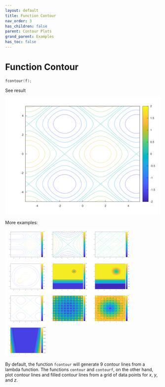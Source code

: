 ```yaml
---
layout: default
title: Function Contour
nav_order: 3
has_children: false
parent: Contour Plots
grand_parent: Examples
has_toc: false
---
```

# Function Contour

```cpp
fcontour(f);
```


See result

[![example_fcontour_1](../contour_plots/fcontour/fcontour_1.svg)](https://github.com/alandefreitas/matplotplusplus/blob/master/examples/contour_plots/fcontour/fcontour_1.cpp)

More examples:
    
[![example_fcontour_2](../contour_plots/fcontour/fcontour_2_thumb.png)](https://github.com/alandefreitas/matplotplusplus/blob/master/examples/contour_plots/fcontour/fcontour_2.cpp)  [![example_fcontour_3](../contour_plots/fcontour/fcontour_3_thumb.png)](https://github.com/alandefreitas/matplotplusplus/blob/master/examples/contour_plots/fcontour/fcontour_3.cpp)  [![example_fcontour_4](../contour_plots/fcontour/fcontour_4_thumb.png)](https://github.com/alandefreitas/matplotplusplus/blob/master/examples/contour_plots/fcontour/fcontour_4.cpp)  [![example_fcontour_5](../contour_plots/fcontour/fcontour_5_thumb.png)](https://github.com/alandefreitas/matplotplusplus/blob/master/examples/contour_plots/fcontour/fcontour_5.cpp)  [![example_fcontour_6](../contour_plots/fcontour/fcontour_6_thumb.png)](https://github.com/alandefreitas/matplotplusplus/blob/master/examples/contour_plots/fcontour/fcontour_6.cpp)  [![example_fcontour_7](../contour_plots/fcontour/fcontour_7_thumb.png)](https://github.com/alandefreitas/matplotplusplus/blob/master/examples/contour_plots/fcontour/fcontour_7.cpp)  [![example_fcontour_8](../contour_plots/fcontour/fcontour_8_thumb.png)](https://github.com/alandefreitas/matplotplusplus/blob/master/examples/contour_plots/fcontour/fcontour_8.cpp)  [![example_fcontour_9](../contour_plots/fcontour/fcontour_9_thumb.png)](https://github.com/alandefreitas/matplotplusplus/blob/master/examples/contour_plots/fcontour/fcontour_9.cpp)  [![example_fcontour_10](../contour_plots/fcontour/fcontour_10_thumb.png)](https://github.com/alandefreitas/matplotplusplus/blob/master/examples/contour_plots/fcontour/fcontour_10.cpp)  [![example_fcontour_11](../contour_plots/fcontour/fcontour_11_thumb.png)](https://github.com/alandefreitas/matplotplusplus/blob/master/examples/contour_plots/fcontour/fcontour_11.cpp)
  

By default, the function `fcontour` will generate 9 contour lines from a lambda function. The functions `contour` and `contourf`, on the other hand, plot contour lines and filled contour lines from a grid of data points for $x$, $y$, and $z$.





<!-- Generated with mdsplit: https://github.com/alandefreitas/mdsplit -->
